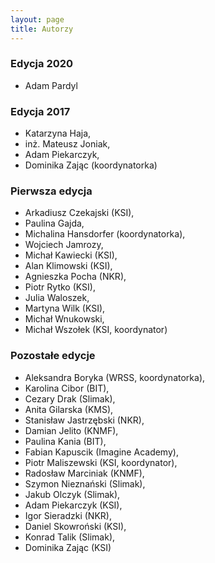 ```yaml
---
layout: page
title: Autorzy
---
```


### Edycja 2020
- Adam Pardyl

### Edycja 2017
- Katarzyna Haja,
- inż. Mateusz Joniak,
- Adam Piekarczyk,
- Dominika Zając (koordynatorka)
 
### Pierwsza edycja 
- Arkadiusz Czekajski (KSI),
- Paulina Gajda,
- Michalina Hansdorfer (koordynatorka),
- Wojciech Jamrozy,
- Michał Kawiecki (KSI),
- Alan Klimowski (KSI),
- Agnieszka Pocha (NKR),
- Piotr Rytko (KSI),
- Julia Waloszek,
- Martyna Wilk (KSI),
- Michał Wnukowski,
- Michał Wszołek (KSI, koordynator)

### Pozostałe edycje
- Aleksandra Boryka (WRSS, koordynatorka),
- Karolina Cibor (BIT),
- Cezary Drak (Slimak),
- Anita Gilarska (KMS),
- Stanisław Jastrzębski (NKR),
- Damian Jelito (KNMF),
- Paulina Kania (BIT),
- Fabian Kapuscik (Imagine Academy),
- Piotr Maliszewski (KSI, koordynator),
- Radosław Marciniak (KNMF),
- Szymon Nieznański (Slimak),
- Jakub Olczyk (Slimak),
- Adam Piekarczyk (KSI),
- Igor Sieradzki (NKR),
- Daniel Skowroński (KSI),
- Konrad Talik (Slimak),
- Dominika Zając (KSI)

